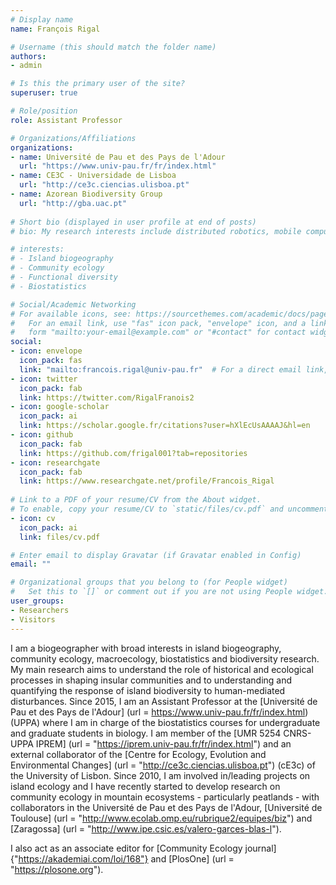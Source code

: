 ```yaml
---
# Display name
name: François Rigal

# Username (this should match the folder name)
authors:
- admin

# Is this the primary user of the site?
superuser: true

# Role/position
role: Assistant Professor

# Organizations/Affiliations
organizations:
- name: Université de Pau et des Pays de l'Adour
  url: "https://www.univ-pau.fr/fr/index.html"
- name: CE3C - Universidade de Lisboa
  url: "http://ce3c.ciencias.ulisboa.pt"
- name: Azorean Biodiversity Group
  url: "http://gba.uac.pt"
  
# Short bio (displayed in user profile at end of posts)
# bio: My research interests include distributed robotics, mobile computing and programmable matter.

# interests:
# - Island biogeography
# - Community ecology
# - Functional diversity
# - Biostatistics

# Social/Academic Networking
# For available icons, see: https://sourcethemes.com/academic/docs/page-builder/#icons
#   For an email link, use "fas" icon pack, "envelope" icon, and a link in the
#   form "mailto:your-email@example.com" or "#contact" for contact widget.
social:
- icon: envelope
  icon_pack: fas
  link: "mailto:francois.rigal@univ-pau.fr"  # For a direct email link, use "mailto:francois.rigal@univ-pau.fr".
- icon: twitter
  icon_pack: fab
  link: https://twitter.com/RigalFranois2
- icon: google-scholar
  icon_pack: ai
  link: https://scholar.google.fr/citations?user=hXlEcUsAAAAJ&hl=en
- icon: github
  icon_pack: fab
  link: https://github.com/frigal001?tab=repositories
- icon: researchgate
  icon_pack: fab
  link: https://www.researchgate.net/profile/Francois_Rigal
  
# Link to a PDF of your resume/CV from the About widget.
# To enable, copy your resume/CV to `static/files/cv.pdf` and uncomment the lines below.
- icon: cv
  icon_pack: ai
  link: files/cv.pdf

# Enter email to display Gravatar (if Gravatar enabled in Config)
email: ""

# Organizational groups that you belong to (for People widget)
#   Set this to `[]` or comment out if you are not using People widget.
user_groups:
- Researchers
- Visitors
---
```


I am a biogeographer with broad interests in island biogeography, community ecology, macroecology, biostatistics and biodiversity research. My main research aims to understand the role of historical and ecological processes in shaping insular communities and to understanding and quantifying the response of island biodiversity to human-mediated disturbances. Since 2015, I am an Assistant Professor at the [Université  de Pau et des Pays de l'Adour] (url = https://www.univ-pau.fr/fr/index.html) (UPPA) where I am in charge of the biostatistics courses for undergraduate and graduate students in biology. I am member of the [UMR 5254 CNRS-UPPA IPREM] (url = "https://iprem.univ-pau.fr/fr/index.html") and an external collaborator of the [Centre for Ecology, Evolution and Environmental Changes] (url = "http://ce3c.ciencias.ulisboa.pt") (cE3c) of the University of Lisbon. Since 2010, I am involved in/leading projects on island ecology and I have recently started to develop research on  community ecology in mountain ecosystems - particularly peatlands - with collaborators in the Université  de Pau et des Pays de l'Adour, [Université de Toulouse] (url = "http://www.ecolab.omp.eu/rubrique2/equipes/biz") and [Zaragossa] (url = "http://www.ipe.csic.es/valero-garces-blas-l").

I also act as an associate editor for [Community Ecology journal] {"https://akademiai.com/loi/168"} and [PlosOne] (url = "https://plosone.org").

